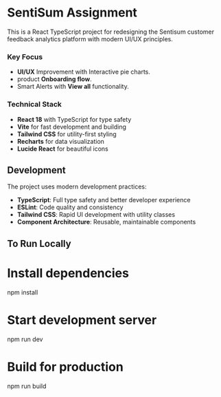 # SentiSum Assignment 
This is a React TypeScript project for redesigning the Sentisum customer feedback analytics platform with modern UI/UX principles.

### Key Focus
- **UI/UX** Improvement with Interactive pie charts.
- product **Onboarding flow**.
- Smart Alerts with **View all** functionality. 


### Technical Stack
- **React 18** with TypeScript for type safety
- **Vite** for fast development and building
- **Tailwind CSS** for utility-first styling
- **Recharts** for data visualization
- **Lucide React** for beautiful icons



## Development
The project uses modern development practices:
- **TypeScript**: Full type safety and better developer experience
- **ESLint**: Code quality and consistency
- **Tailwind CSS**: Rapid UI development with utility classes
- **Component Architecture**: Reusable, maintainable components

## To Run Locally 
# Install dependencies
npm install
# Start development server
npm run dev
# Build for production
npm run build
